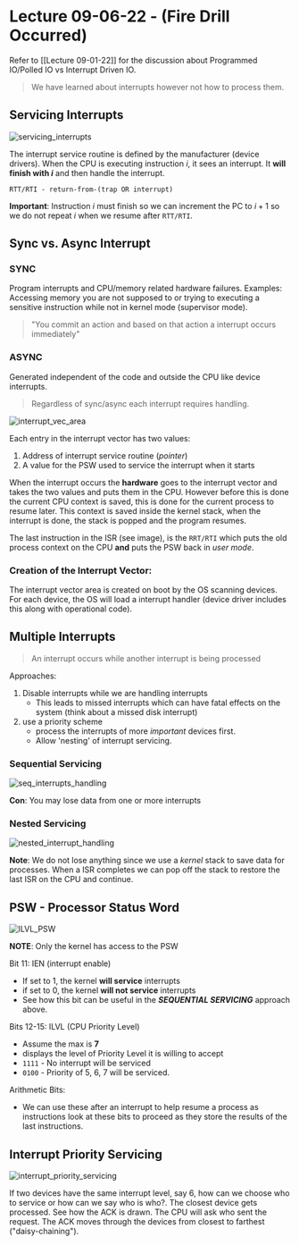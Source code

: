 # Lecture 09-06-22 - (Fire Drill Occurred)

Refer to [[Lecture 09-01-22]] for the discussion about  Programmed IO/Polled IO vs Interrupt Driven IO.
 
> We have learned about interrupts however not how to process them.

## Servicing Interrupts
![servicing_interrupts](/img/servicing_interrupts.png)

The interrupt service routine is defined by the manufacturer (device drivers). 
When the CPU is executing instruction $i$, it sees an interrupt. It **will finish with $i$** and then handle the interrupt. 

```text
RTT/RTI - return-from-(trap OR interrupt)
```

**Important**: Instruction $i$ must finish so we can increment the PC to $i+1$ so we do not repeat $i$ when we resume after `RTT/RTI`.

## Sync vs. Async Interrupt
### SYNC
Program interrupts and CPU/memory related hardware failures.
Examples: Accessing memory you are not supposed to or trying to executing a sensitive instruction while not in kernel mode (supervisor mode).

> "You commit an action and based on that action a interrupt occurs immediately"

### ASYNC
Generated independent of the code and outside the CPU like device interrupts. 

> Regardless of sync/async each interrupt requires handling. 

![interrupt_vec_area](/img/interrupt_vec_area.png)

Each entry in the interrupt vector has two values:
1. Address of interrupt service routine (*pointer*)
2. A value for the PSW used to service the interrupt when it starts

When the interrupt occurs the **hardware** goes to the interrupt vector and takes the two values and puts them in the CPU. However before this is done the current CPU context is saved, this is done for the current process to resume later. This context is saved inside the kernel stack, when the interrupt is done, the stack is popped and the program resumes. 

The last instruction in the ISR (see image), is the `RRT/RTI` which puts the old process context on the CPU **and** puts the PSW back in *user mode*. 

### Creation of the Interrupt Vector:
The interrupt vector area is created on boot by the OS scanning devices. For each device, the OS will load a interrupt handler (device driver includes this along with operational code). 

## Multiple Interrupts
> An interrupt occurs while another interrupt is being processed

Approaches:
1. Disable interrupts while we are handling interrupts
	+ This leads to missed interrupts which can have fatal effects on the system (think about a missed disk interrupt)
2. use a priority scheme
	+ process the interrupts of more *important* devices first.
	+ Allow 'nesting' of interrupt servicing.

### Sequential Servicing
![seq_interrupts_handling](/img/seq_interrupts_handling.png)

**Con**: You may lose data from one or more interrupts

### Nested Servicing
![nested_interrupt_handling](/img/nested_interrupt_handling.png)

**Note**: We do not lose anything since we use a *kernel* stack to save data for processes. When a ISR completes we can pop off the stack to restore the last ISR on the CPU and continue. 


## PSW - Processor Status Word 
![ILVL_PSW](/img/ILVL_PSW.png)

**NOTE**: Only the kernel has access to the PSW

Bit 11: IEN (interrupt enable)
+ If set to 1, the kernel **will service** interrupts
+ if set to 0, the kernel **will not service** interrupts
+ See how this bit can be useful in the ***SEQUENTIAL SERVICING*** approach above. 


Bits 12-15: ILVL (CPU Priority Level)
- Assume the max is **7**
- displays the level of Priority Level it is willing to accept
- `1111` - No interrupt will be serviced
- `0100` - Priority of 5, 6, 7 will be serviced. 

Arithmetic Bits:
- We can use these after an interrupt to help resume a process as instructions look at these bits to proceed as they store the results of the last instructions.

## Interrupt Priority Servicing
![interrupt_priority_servicing](/img/interrupt_priority_servicing.png)

If two devices have the same interrupt level, say 6, how can we choose who to service or how can we say who is who?. The closest device gets processed. See how the ACK is drawn. The CPU will ask who sent the request. The ACK moves through the devices from closest to farthest ("daisy-chaining"). 